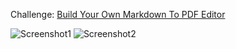 Challenge: [Build Your Own Markdown To PDF Editor](https://codingchallenges.fyi/challenges/challenge-md-to-pdf/)

![Screenshot1](../Screenshot1.png)
![Screenshot2](../Screenshot2.png)